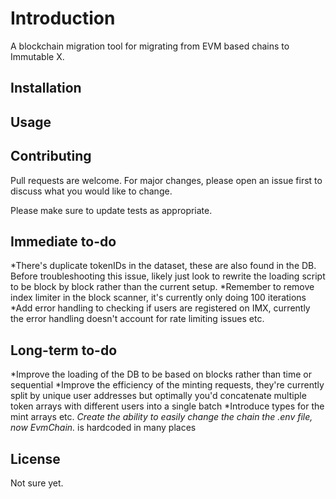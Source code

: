 # Introduction

A blockchain migration tool for migrating from EVM based chains to Immutable X.

## Installation



## Usage


## Contributing

Pull requests are welcome. For major changes, please open an issue first
to discuss what you would like to change.

Please make sure to update tests as appropriate.

## Immediate to-do
*There's duplicate tokenIDs in the dataset, these are also found in the DB. Before troubleshooting this issue, likely just look to rewrite the loading script to be block by block rather than the current setup.
*Remember to remove index limiter in the block scanner, it's currently only doing 100 iterations
*Add error handling to checking if users are registered on IMX, currently the error handling doesn't account for rate limiting issues etc.

## Long-term to-do
*Improve the loading of the DB to be based on blocks rather than time or sequential
*Improve the efficiency of the minting requests, they're currently split by unique user addresses but optimally you'd concatenate multiple token arrays with different users into a single batch
*Introduce types for the mint arrays etc.
*Create the ability to easily change the chain the .env file, now EvmChain.* is hardcoded in many places


## License

Not sure yet.